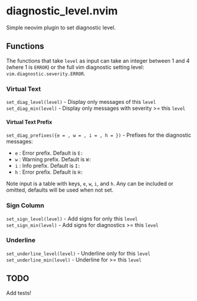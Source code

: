 # diagnostic_level.nvim

Simple neovim plugin to set diagnostic level.

## Functions

The functions that take `level` as input can take an integer between 1 and 4 (where 1 is `ERROR`) or the full vim diagnostic setting level: `vim.diagnostic.severity.ERROR`.

### Virtual Text

`set_diag_level(level)` - Display only messages of this `level`  
`set_diag_min(level)` - Display only messages with severity >= this `level`

#### Virtual Text Prefix

`set_diag_prefixes({e = , w = , i = , h = })` - Prefixes for the diagnostic messages:

* `e` : Error prefix. Default is `E: `
* `w` : Warning prefix. Default is `W: `
* `i` : Info prefix. Default is `I: `
* `h` : Error prefix. Default is `H: `

Note input is a table with keys, `e`, `w`, `i`, and `h`. Any can be included or omitted, defaults will be used when not set.

### Sign Column

`set_sign_level(level)` - Add signs for only this `level`  
`set_sign_min(level)` - Add signs for diagnostics >= this `level`

### Underline

`set_underline_level(level)` - Underline only for this `level`  
`set_underline_min(level)` - Underline for >= this `level`

## TODO

Add tests!
